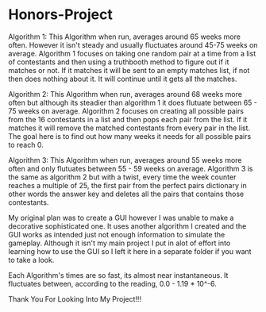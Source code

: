 # Honors-Project
Algorithm 1: This Algorithm when run, averages around 65 weeks more often. However it isn't steady and usually fluctuates around 45-75 weeks on average. Algorithm 1 focuses on taking one random pair at a time from a list of contestants and then using a truthbooth method to figure out if it matches or not. If it matches it will be sent to an empty matches list, if not then does nothing about it. It will continue until it gets all the matches. 

Algorithm 2: This Algorithm when run, averages around 68 weeks more often but although its steadier than algorithm 1 it does flutuate between 65 - 75 weeks on average. Algorithm 2 focuses on creating all possible pairs from the 16 contestants in a list and then pops each pair from the list. If it matches it will remove the matched contestants from every pair in the list. The goal here is to find out how many weeks it needs for all possible pairs to reach 0. 

Algorithm 3: This Algorithm when run, averages around 55 weeks more often and only flutuates between 55 - 59 weeks on average. Algorithm 3 is the same as algorithm 2 but with a twist, every time the week counter reaches a multiple of 25, the first pair from the perfect pairs dictionary in other words the answer key and deletes all the pairs that contains those contestants. 

My original plan was to create a GUI however I was unable to make a decorative sophisticated one. It uses another algorithm I created and the GUI works as intended just not enough information to simulate the gameplay. Although it isn't my main project I put in alot of effort into learning how to use the GUI so I left it here in a separate folder if you want to take a look.

Each Algorithm's times are so fast, its almost near instantaneous. It fluctuates between, according to the reading, 0.0 - 1.19 * 10^-6. 

Thank You For Looking Into My Project!!!
